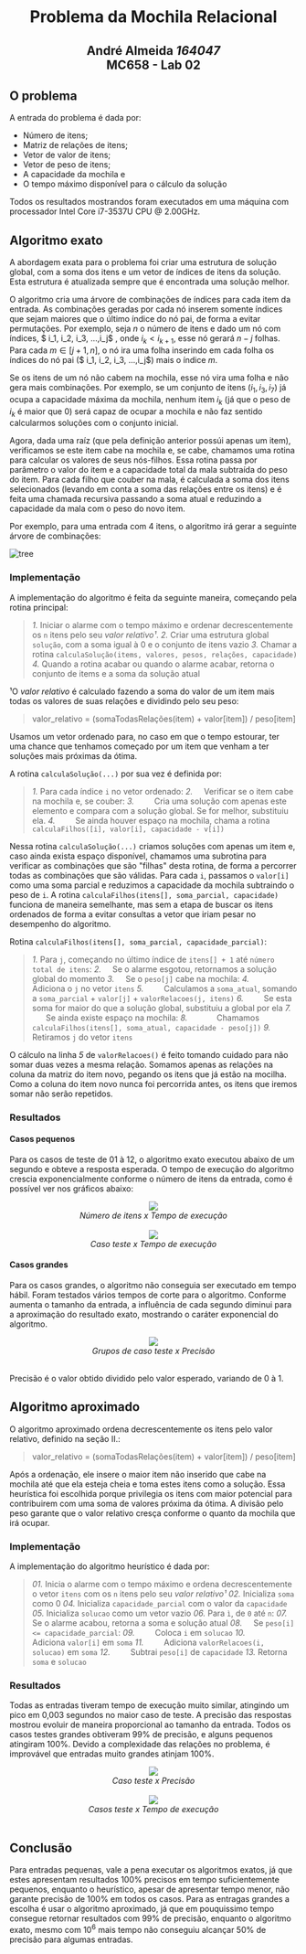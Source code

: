 <center>
<h1> Problema da Mochila Relacional</h1>
<h2> André Almeida <i>164047</i>
<br>MC658 - Lab 02</h2>
</center>

## O problema
A entrada do problema é dada por:
- Número de itens;
- Matriz de relações de itens;
- Vetor de valor de itens;
- Vetor de peso de itens;
- A capacidade da mochila e
- O tempo máximo disponível para o cálculo da solução

Todos os resultados mostrandos foram executados em uma máquina com processador Intel Core i7-3537U CPU @ 2.00GHz.

## Algoritmo exato

A abordagem exata para o problema foi criar uma estrutura de solução global, com a soma dos itens e um vetor de índices de itens da solução. Esta estrutura é atualizada sempre que é encontrada uma solução melhor.

O algoritmo cria uma árvore de combinações de índices para cada item da entrada. As combinações geradas por cada nó inserem somente índices que sejam maiores que o último índice do nó pai, de forma a evitar permutações. Por exemplo, seja $n$ o número de itens e dado um nó com índices, $ i_1, i_2, i_3, ...,i_j$ , onde $i_k < i_{k+1}$, esse nó gerará $n-j$ folhas. Para cada $m \in [j+1, n]$, o nó ira uma folha inserindo em cada folha os índices do nó pai ($ i_1, i_2, i_3, ...,i_j$) mais o índice $m$.

Se os itens de um nó não cabem na mochila, esse nó vira uma folha e não gera mais combinações. Por exemplo, se um conjunto de itens $(i_1, i_3, i_7)$ já ocupa a capacidade máxima da mochila, nenhum item $i_k$ (já que o peso de $i_k$ é maior que 0) será capaz de ocupar a mochila e não faz sentido calcularmos soluções com o conjunto inicial.

Agora, dada uma raíz (que pela definição anterior possúi apenas um item), verificamos se este item cabe na mochila e, se cabe, chamamos uma rotina para calcular os valores de seus nós-filhos. Essa rotina passa por parâmetro o valor do item e a capacidade total da mala subtraída do peso do item. Para cada filho que couber na mala, é calculada a soma dos itens selecionados (levando em conta a soma das relações entre os itens) e é feita uma chamada recursiva passando a soma atual e reduzindo a capacidade da mala com o peso do novo item.

<!-- O algoritmo irá criar uma árvore de combinações para cada índice de item $i$, com apenas o índice $i$ na raíz. Cada nó desta árvore vai gerar $k$ nós diretos, onde $k = n - m$, $n$ é o número total de itens e $m$ é o índice do último elemento do nó. Para cada $u \in [m+1, n]$, a árvore terá um nó formado por $S' + u$, onde $S'$ é o conjunto de índices do seu nó pai.

 A cada nível da árvore, um item é adicionado em cada nó. Os nós do nível 2 tem dois itens, o 3, 3 itens, e assim por diante. Para evitar repetições de combinações, um item é adicionado em um nó somente se o índice dele for maior

 Dado uma tentativa de solução $S'$, $ \forall$ $k \in [u+1, n]$, onde $u$ é índice do último item em $S'$:
 - Se o peso $p_k \leq C-\sum\limits_{i \in S'}{p_i}$ e $\sum\limits_{i \in S'}\sum\limits_{j \in S'}{r_{ij}}+\sum\limits_{i \in S'}{v_i}+v_k>$ -->

<!-- No primeiro passo chamamos uma rotina para inserir itens um por um na solução, verificando se gera uma solução melhor e, se ainda houver espaço na mochila, chama a rotina recursivamente para inserir mais um elemento. Quando não há mais espaço não chamamos a rotina, e desta forma cortamos caminhos que não seriam frutíferos. Por exemplo, se um conjunto de itens `[a, b, c]` já ocupa a capacidade máxima da mochila, nenhum item será capaz de ocupar a mochila e não faz sentido calcularmos soluções com o conjunto inicial `[a, b, c]`. O algoritmo não gera combinações repetidas nem permutações, porque sempre que for inserir um índice de item, seleciona um de índice maior que o seu.  -->

Por exemplo, para uma entrada com 4 itens, o algoritmo irá gerar a seguinte árvore de combinações:

![tree](/assets/tree.png)


### Implementação
A implementação do algoritmo é feita da seguinte maneira, começando pela rotina principal:
> _1._ Iniciar o alarme com o tempo máximo e ordenar decrescentemente os `n` itens pelo seu _valor relativo¹_.
  _2._ Criar uma estrutura global `solução`, com a soma igual à 0 e o conjunto de itens vazio
  _3._ Chamar a rotina `calculaSolução(items, valores, pesos, relações, capacidade)`
  _4._ Quando a rotina acabar ou quando o alarme acabar, retorna o conjunto de items e a soma da solução atual


¹O _valor relativo_ é calculado fazendo a soma do valor de um item mais todas os valores de suas relações e dividindo pelo seu peso:
> valor_relativo = (somaTodasRelações(item) + valor[item]) / peso[item]

Usamos um vetor ordenado para, no caso em que o tempo estourar, ter uma chance que tenhamos começado por um item que venham a ter soluções mais próximas da ótima.

A rotina `calculaSolução(...)` por sua vez é definida por:

> _1._ Para cada índice `i` no vetor ordenado:
  _2._ &nbsp; &nbsp;  Verificar se o item cabe na mochila e, se couber:
  _3._ &nbsp; &nbsp; &nbsp; &nbsp; Cria uma solução com apenas este elemento e compara com a solução global. Se for melhor, substituiu ela.
  _4._ &nbsp; &nbsp; &nbsp; &nbsp; Se ainda houver espaço na mochila, chama a rotina `calculaFilhos([i], valor[i], capacidade - v[i])`

Nessa rotina `calculaSolução(...)` criamos soluções com apenas um item e, caso ainda exista espaço disponível, chamamos uma subrotina para verificar as combinações que são "filhas" desta rotina, de forma a percorrer todas as combinações que são válidas. Para cada `i`, passamos o `valor[i]` como uma soma parcial e reduzimos a capacidade da mochila subtraindo o peso de `i`. A rotina `calculaFilhos(itens[], soma_parcial, capacidade)`  funciona de maneira semelhante, mas sem a etapa de buscar os itens ordenados de forma a evitar consultas a vetor que iriam pesar no desempenho do algoritmo.

Rotina `calculaFilhos(itens[], soma_parcial, capacidade_parcial)`:
> _1._ Para `j`, começando no último índice de `itens[] + 1` até `número total de itens`:
  _2._ &nbsp; &nbsp; Se o alarme esgotou, retornamos a solução global do momento
  _3._ &nbsp; &nbsp; Se o `peso[j]` cabe na mochila:
  _4._ &nbsp; &nbsp; &nbsp; &nbsp; Adiciona o `j` no vetor `itens`
  _5._ &nbsp; &nbsp; &nbsp; &nbsp; Calculamos a `soma_atual`, somando a `soma_parcial` + `valor[j]` + `valorRelacoes(j, itens)`
  _6._ &nbsp; &nbsp; &nbsp; &nbsp; Se esta soma for maior do que a solução global, substituiu a global por ela
  _7._ &nbsp; &nbsp; &nbsp; &nbsp; Se ainda existe espaço na mochila:
  _8._ &nbsp; &nbsp; &nbsp; &nbsp; &nbsp; &nbsp; Chamamos `calculaFilhos(itens[], soma_atual, capacidade - peso[j])`
  _9._ &nbsp; &nbsp; &nbsp; &nbsp; Retiramos `j` do vetor `itens`

O cálculo na linha _5_ de `valorRelacoes()` é feito tomando cuidado para não somar duas vezes a mesma relação. Somamos apenas as relações na coluna da matriz do item novo, pegando os itens que já estão na mocilha. Como a coluna do item novo nunca foi percorrida antes, os itens que iremos somar não serão repetidos.

### Resultados

#### Casos pequenos
Para os casos de teste de 01 à 12, o algoritmo exato executou abaixo de um segundo e obteve a resposta esperada. O tempo de execução do algoritmo crescia exponencialmente conforme o número de itens da entrada, como é possível ver nos gráficos abaixo:

<center> <img src="assets/plot1.png"> </center>
<center><i> Número de itens x Tempo de execução </i></center>

<br>
<center> <img src="assets/plot2.png"> </center>
<center><i> Caso teste x Tempo de execução </i></center>

#### Casos grandes
Para os casos grandes, o algoritmo não conseguia ser executado em tempo hábil. Foram testados vários tempos de corte para o algoritmo. Conforme aumenta o tamanho da entrada, a influência de cada segundo diminui para a aproximação do resultado exato, mostrando o caráter exponencial do algoritmo.

<center> <img src="assets/plot3.png"> </center>
<center><i> Grupos de caso teste x Precisão </i></center>
<br>

Precisão é o valor obtido dividido pelo valor esperado, variando de 0 à 1.

## Algoritmo aproximado

O algoritmo aproximado ordena decrescentemente os itens pelo valor relativo, definido na seção II.:

> valor_relativo = (somaTodasRelações(item) + valor[item]) / peso[item]

Após a ordenação, ele insere o maior item não inserido que cabe na mochila até que ela esteja cheia e toma estes itens como a solução. Essa heurística foi escolhida porque privilegia os itens com maior potencial para contribuirem com uma soma de valores próxima da ótima. A divisão pelo peso garante que o valor relativo cresça conforme o quanto da mochila que irá ocupar.


### Implementação
A implementação do algoritmo heurístico é dada por:

> _01._ Inicia o alarme com o tempo máximo e ordena decrescentemente o vetor `itens` com os `n` itens pelo seu _valor relativo¹_
  _02._ Inicializa `soma` como 0
  _04._ Inicializa `capacidade_parcial` com o valor da `capacidade`
  _05._ Inicializa `solucao` como um vetor vazio
  _06._ Para `ì`, de `0` até `n`:
  _07._ &nbsp; &nbsp; Se o alarme acabou, retorna a soma e solução atual
  _08._ &nbsp; &nbsp; Se `peso[i] <= capacidade_parcial`:
  _09._ &nbsp; &nbsp; &nbsp; &nbsp; Coloca `i` em `solucao`
  _10._ &nbsp; &nbsp; &nbsp; &nbsp; Adiciona `valor[i]` em `soma`
  _11._ &nbsp; &nbsp; &nbsp; &nbsp; Adiciona `valorRelacoes(i, solucao)` em `soma`
  _12._ &nbsp; &nbsp; &nbsp; &nbsp; Subtrai `peso[i]` de `capacidade`
  _13._ Retorna `soma` e `solucao`


### Resultados
Todas as entradas tiveram tempo de execução muito similar, atingindo um pico em 0,003 segundos no maior caso de teste. A precisão das respostas mostrou evoluir de maneira proporcional ao tamanho da entrada. Todos os casos testes grandes obtiveram 99% de precisão, e alguns pequenos atingiram 100%. Devido a complexidade das relações no problema, é improvável que entradas muito grandes atinjam 100%.

<center> <img src="assets/plot4.png"> </center>
<center><i> Caso teste x Precisão </i></center>
<br>

<center> <img src="assets/plot5.png"> </center>
<center><i> Casos teste x Tempo de execução </i></center>
<br>

## Conclusão
Para entradas pequenas, vale a pena executar os algoritmos exatos, já que estes apresentam resultados 100% precisos em tempo suficientemente pequenos, enquanto o heurístico, apesar de apresentar tempo menor, não garante precisão de 100% em todos os casos. Para as entragas grandes a escolha é usar o algoritmo aproximado, já que em pouquissimo tempo consegue retornar resultados com 99% de precisão, enquanto o algoritmo exato, mesmo com $10^6$ mais tempo não conseguiu alcançar 50% de precisão para algumas entradas.
